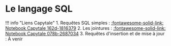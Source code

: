 # Le langage SQL

!!! info "Liens Capytale"
    1. Requêtes SQL simples : [:fontawesome-solid-link: Notebook Capytale 162d-1816379](https://capytale2.ac-paris.fr/web/c/162d-1816379)
    2. Les jointures : [:fontawesome-solid-link: Notebook Capytale 078b-2687034](https://capytale2.ac-paris.fr/web/c/078b-2687034)
    3. Requêtes d'insertion et de mise à jour : À venir



